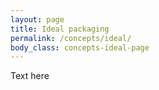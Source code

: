 ```yaml
---
layout: page
title: Ideal packaging
permalink: /concepts/ideal/
body_class: concepts-ideal-page
---
```


Text here

